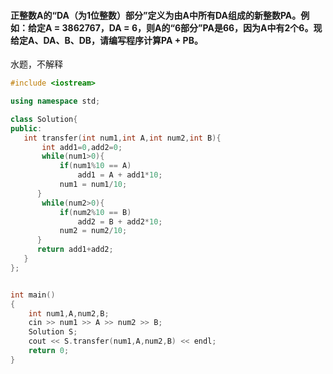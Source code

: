 #### 正整数A的“DA（为1位整数）部分”定义为由A中所有DA组成的新整数PA。例如：给定A = 3862767，DA = 6，则A的“6部分”PA是66，因为A中有2个6。现给定A、DA、B、DB，请编写程序计算PA + PB。
水题，不解释
```cpp
#include <iostream>

using namespace std;

class Solution{
public:
   int transfer(int num1,int A,int num2,int B){
       int add1=0,add2=0;
       while(num1>0){
           if(num1%10 == A)
               add1 = A + add1*10;
           num1 = num1/10;
      }
       while(num2>0){
           if(num2%10 == B)
               add2 = B + add2*10;
           num2 = num2/10;
      }
      return add1+add2;
   }
};


int main()
{
    int num1,A,num2,B;
    cin >> num1 >> A >> num2 >> B;
    Solution S;
    cout << S.transfer(num1,A,num2,B) << endl;
    return 0;
}

```
